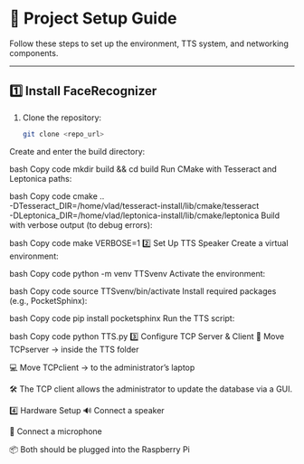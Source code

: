 # 🚀 Project Setup Guide

Follow these steps to set up the environment, TTS system, and networking components.

---

## 1️⃣ Install **FaceRecognizer**
1. Clone the repository:
   ```bash
   git clone <repo_url>
Create and enter the build directory:

bash
Copy code
mkdir build && cd build
Run CMake with Tesseract and Leptonica paths:

bash
Copy code
cmake .. \
  -DTesseract_DIR=/home/vlad/tesseract-install/lib/cmake/tesseract \
  -DLeptonica_DIR=/home/vlad/leptonica-install/lib/cmake/leptonica
Build with verbose output (to debug errors):

bash
Copy code
make VERBOSE=1
2️⃣ Set Up TTS Speaker
Create a virtual environment:

bash
Copy code
python -m venv TTSvenv
Activate the environment:

bash
Copy code
source TTSvenv/bin/activate
Install required packages (e.g., PocketSphinx):

bash
Copy code
pip install pocketsphinx
Run the TTS script:

bash
Copy code
python TTS.py
3️⃣ Configure TCP Server & Client
📂 Move TCPserver → inside the TTS folder

💻 Move TCPclient → to the administrator’s laptop

🛠️ The TCP client allows the administrator to update the database via a GUI.

4️⃣ Hardware Setup
🔊 Connect a speaker

🎤 Connect a microphone

📦 Both should be plugged into the Raspberry Pi